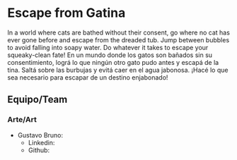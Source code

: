 # Escape from Gatina
In a world where cats are bathed without their consent, go where no cat has ever gone before and escape from the dreaded tub. Jump between bubbles to avoid falling into soapy water. Do whatever it takes to escape your squeaky-clean fate!
En un mundo donde los gatos son bañados sin su consentimiento, lográ lo que ningún otro gato pudo antes y escapá de la tina. Saltá sobre las burbujas y evitá caer en el agua jabonosa. ¡Hacé lo que sea necesario para escapar de un destino enjabonado!

## Equipo/Team
### Arte/Art
- Gustavo Bruno:
  - Linkedin:
  - Github:
 
  

